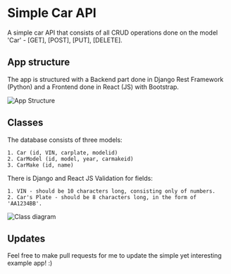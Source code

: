# Simple Car API

A simple car API that consists of all CRUD operations done on the model 'Car' - [GET], [POST], [PUT], [DELETE].

## App structure

The app is structured with a Backend part done in Django Rest Framework (Python) and a Frontend done in React (JS) with Bootstrap.

![App Structure](https://www.plantuml.com/plantuml/png/XP312e9048Rl-nG_dkoWZo0Q4H4TDjURU9XqCJBTPNSa8dht5ZeaT72Etypm_VovPt8yZtSKrYfsSykpqw8ZfWjvZKWQpxtJwdoA82or0_M1Abb4U0c4gKjDBIC-gatp1LjZsBCZsuYt48UgaaXGxsuqzGQbzeozer4_Z1iGooTVpHHUrmwGPAX_QHgn52DDiuNuVxdkp_NKXHu-)

## Classes

The database consists of three models:
    
    1. Car (id, VIN, carplate, modelid)
    2. CarModel (id, model, year, carmakeid)
    3. CarMake (id, name)
    
There is Django and React JS Validation for fields:

    1. VIN - should be 10 characters long, consisting only of numbers.
    2. Car's Plate - should be 8 characters long, in the form of 'AA1234BB'.

![Class diagram](https://www.plantuml.com/plantuml/png/TL2z2i903Dxx51aLwGjqa49TEkWYk8SsbEBbbFGwYFZkNbhILk7WXdp9zvDBEGIKCBA3ok4md7hi13bh54250kyC8AzzWBxLwXgazntSwii6DIXFXu6Coe-MtCIFxp2BTtkjL_aFDeFO_6Hh-5bz4XjC6Hly8XGZDYYCTuhyHFuaNZec_q-F5ebmZqmfRvtDJdg-F3ykFocMmrX7nnPLRDOkoRSZkoy0)

## Updates

Feel free to make pull requests for me to update the simple yet interesting example app! :)

